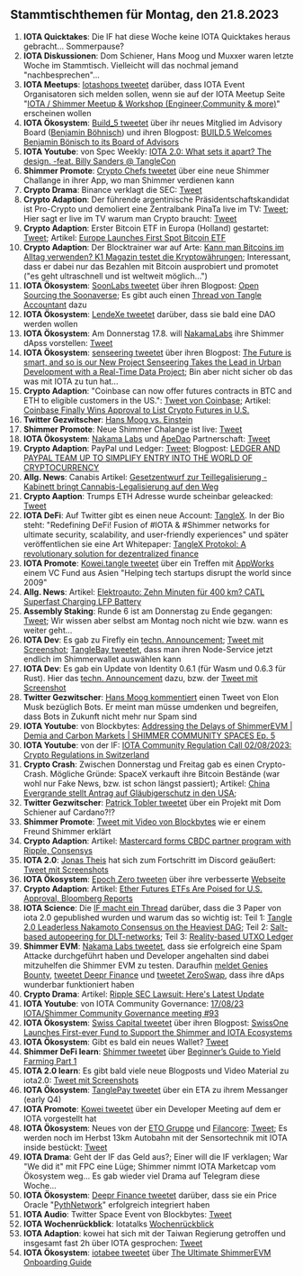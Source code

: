 ## Stammtischthemen für Montag, den 21.8.2023

1. **IOTA Quicktakes**: Die IF hat diese Woche keine IOTA Quicktakes heraus gebracht... Sommerpause?
2. **IOTA Diskussionen**: Dom Schiener, Hans Moog und Muxxer waren letzte Woche im Stammtisch. Vielleicht will das nochmal jemand "nachbesprechen"...
3. **IOTA Meetups**: [Iotashops tweetet](https://twitter.com/iotashop/status/1690662972815732736?s=20) darüber, dass IOTA Event Organisatoren sich melden sollen, wenn sie auf der IOTA Meetup Seite "[IOTA / Shimmer Meetup & Workshop (Engineer,Community & more)](https://twitter.com/iotashop/status/1690662972815732736?s=20)" erscheinen wollen
4. **IOTA Ökosystem**: [Build_5 tweetet](https://twitter.com/build5tech/status/1691329716534583296?s=20) über ihr neues Mitglied im Advisory Board ([Benjamin Böhnisch](https://twitter.com/BenBoenisch)) und ihren Blogpost: [BUILD.5 Welcomes Benjamin Bönisch to its Board of Advisors](https://build5.com/blog/benjamin-bonisch/)
5. **IOTA Youtube**: von Spec Weekly: [IOTA 2.0: What sets it apart? The design. -feat. Billy Sanders @ TangleCon](https://www.youtube.com/watch?v=t6pY9hEhYn0)
6. **Shimmer Promote**: [Crypto Chefs tweetet](https://twitter.com/cryptochefs_io/status/1691117675437514752?s=20) über eine neue Shimmer Challange in ihrer App, wo man Shimmer verdienen kann
7. **Crypto Drama**: Binance verklagt die SEC: [Tweet](https://twitter.com/WatcherGuru/status/1691322632048693249?s=20)
8. **Crypto Adaption**: Der führende argentinische Präsidentschaftskandidat ist Pro-Crypto und demoliert eine Zentralbank PinaTa live im TV: [Tweet](https://twitter.com/BTC_Culture/status/1691254399002185728?s=20); Hier sagt er live im TV warum man Crypto braucht: [Tweet](https://twitter.com/coinbureau/status/1691342406661160960?s=20)
9. **Crypto Adaption**: Erster Bitcoin ETF in Europa (Holland) gestartet: [Tweet](https://twitter.com/tedtalksmacro/status/1691414249225023489?s=20); Artikel: [Europe Launches First Spot Bitcoin ETF](https://watcher.guru/news/europe-launches-first-spot-bitcoin-etf)
10. **Crypto Adaption**: Der Blocktrainer war auf Arte: [Kann man Bitcoins im Alltag verwenden? K1 Magazin testet die Kryptowährungen](https://www.joyn.de/mediatheken/kabel-eins?utm_source=p7s1_campaigns_youtube_non_paid&utm_medium=avod&utm_campaign=k1_mediathek&utm_creative=youtube_description); Interessant, dass er dabei nur das Bezahlen mit Bitcoin ausprobiert und promotet ("es geht ultraschnell und ist weltweit möglich...")
11. **IOTA Ökosystem**: [SoonLabs tweetet](https://twitter.com/soon_labs/status/1691687647302045762?s=20) über ihren Blogpost: [Open Sourcing the Soonaverse](https://soonlabs.medium.com/open-sourcing-the-soonaverse-ae189da3cfa1); Es gibt auch einen [Thread von Tangle Accountant](https://twitter.com/TangleAcctant/status/1691806663798374742?s=20) dazu
12. **IOTA Ökosystem**: [LendeXe tweetet](https://twitter.com/LendeXeFinance/status/1691562653120922062?s=20) darüber, dass sie bald eine DAO werden wollen
13. **IOTA Ökosystem**: Am Donnerstag 17.8. will [NakamaLabs](https://twitter.com/Nakama_Labs) ihre Shimmer dApss vorstellen: [Tweet](https://twitter.com/Nakama_Labs/status/1691472360090619904?s=20)
14. **IOTA Ökosystem**: [senseering tweetet](https://twitter.com/senseering/status/1691767993737318689?s=20<) über ihren Blogpost: [The Future is smart, and so is our New Project Senseering Takes the Lead in Urban Development with a Real-Time Data Project](https://medium.com/senseering/the-future-is-smart-and-so-is-our-new-project-17ec9cb0ad1); Bin aber nicht sicher ob das was mit IOTA zu tun hat...
15. **Crypto Adaption**: "Coinbase can now offer futures contracts in BTC and ETH to eligible customers in the US.": [Tweet von Coinbase](https://twitter.com/coinbase/status/1691751814004175204?s=20); Artikel: [Coinbase Finally Wins Approval to List Crypto Futures in U.S.](https://www.coindesk.com/business/2023/08/16/coinbase-finally-wins-approval-to-list-crypto-futures-in-us/?utm_campaign=coindesk_main&utm_term=organic&utm_content=editorial&utm_medium=social&utm_source=twitter)
16. **Twitter Gezwitscher**: [Hans Moog vs. Einstein](https://twitter.com/hus_qy/status/1691770887169519957?s=20)
17. **Shimmer Promote**: Neue Shimmer Chalange ist live: [Tweet](https://twitter.com/CryptonaireApp/status/1691766501907509387?s=20)
18. **IOTA Ökosystem**: [Nakama Labs](https://twitter.com/Nakama_Labs) und [ApeDao](https://twitter.com/iotapes) Partnerschaft: [Tweet](https://twitter.com/Nakama_Labs/status/1691796974566080586?s=20)
19. **Crypto Adaption**: PayPal und Ledger: [Tweet](https://twitter.com/Ledger/status/1691798467520139338?s=20); Blogpost: [LEDGER AND PAYPAL TEAM UP TO SIMPLIFY ENTRY INTO THE WORLD OF CRYPTOCURRENCY](https://www.ledger.com/ledger-and-paypal-team-up-to-simplify-entry-into-the-world-of-cryptocurrency)
20. **Allg. News**: Canabis Artikel: [Gesetzentwurf zur Teillegalisierung - Kabinett bringt Cannabis-Legalisierung auf den Weg](https://www.tagesschau.de/inland/innenpolitik/cannabis-legalisierung-kritik-102.html)
21. **Crypto Aaption**: Trumps ETH Adresse wurde scheinbar geleacked: [Tweet](https://twitter.com/hoss_crypto/status/1691889710505886146?s=20)
22. **IOTA DeFi**: Auf Twitter gibt es einen neue Account: [TangleX](https://twitter.com/tangleXfusion). In der Bio steht: "Redefining DeFi! Fusion of #IOTA & #Shimmer networks for ultimate security, scalability, and user-friendly experiences" und später veröffentlichen sie eine Art Whitepaper: [TangleX Protokol: A revolutionary solution for dezentralized finance](https://www.theblock.co/post/246140/mastercard-cbdc-ripple-consensys?utm_source=twitter&utm_medium=social)
23. **IOTA Promote**: [Kowei.tangle tweetet](https://twitter.com/kowei1995/status/1692061393833656551?s=20) über ein Treffen mit [AppWorks](https://twitter.com/AppWorks) einem VC Fund aus Asien "Helping tech startups disrupt the world since 2009"
24. **Allg. News**: Artikel: [Elektroauto: Zehn Minuten für 400 km? CATL Superfast Charging LFP Battery](https://www.heise.de/news/Elektroauto-Zehn-Minuten-fuer-400-km-CATL-Superfast-Charging-LFP-Battery-9245780.html)
25. **Assembly Staking**: Runde 6 ist am Donnerstag zu Ende gegangen: [Tweet](https://twitter.com/assembly_net/status/1692164131623731201?s=20); Wir wissen aber selbst am Montag noch nicht wie bzw. wann es weiter geht...
26. **IOTA Dev**: Es gab zu Firefly ein [techn. Announcement](https://discord.com/channels/397872799483428865/800810467928309790/1141764964823072788); [Tweet mit Screenshot](https://twitter.com/Vrom14286662/status/1692228674563523044?s=20); [TangleBay tweetet](https://twitter.com/tanglebay/status/1692206376586539411?s=20), dass man ihren Node-Service jetzt endlich im Shimmerwallet auswählen kann
27. **IOTA Dev**: Es gab ein Update von Identity 0.6.1 (für Wasm und 0.6.3 für Rust). Hier das [techn. Announcement](https://discord.com/channels/397872799483428865/800810467928309790/1141766542606991390) dazu, bzw. der [Tweet mit Screenshot](https://twitter.com/Vrom14286662/status/1692228879006495132?s=20)
28. **Twitter Gezwitscher**: [Hans Moog kommentiert](https://twitter.com/hus_qy/status/1692197262561026382?s=20) einen Tweet von Elon Musk bezüglich Bots. Er meint man müsse umdenken und begreifen, dass Bots in Zukunft nicht mehr nur Spam sind
29. **IOTA Youtube**: von Blockbytes: [Addressing the Delays of ShimmerEVM | Demia and Carbon Markets | SHIMMER COMMUNITY SPACES Ep. 5](https://www.youtube.com/watch?v=i4bJJBXPaYs)
30. **IOTA Youtube**: von der IF: [IOTA Community Regulation Call 02/08/2023: Crypto Regulations in Switzerland](https://www.youtube.com/watch?v=0GOog4TBKqY&t=1s)
31. **Crypto Crash**: Zwischen Donnerstag und Freitag gab es einen Crypto-Crash. Mögliche Gründe: SpaceX verkauft ihre Bitcoin Bestände (war wohl nur Fake News, bzw. ist schon längst passiert); Artikel: [China Evergrande stellt Antrag auf Gläubigerschutz in den USA](https://www.handelsblatt.com/finanzen/immobilien/immobilien-china-evergrande-stellt-antrag-auf-glaeubigerschutz-in-den-usa/29338668.html);
32. **Twitter Gezwitscher**: [Patrick Tobler tweetet](https://twitter.com/Padierfind/status/1692158536040567067?s=20) über ein Projekt mit Dom Schiener auf Cardano?!?
33. **Shimmer Promote**: [Tweet mit Video von Blockbytes](https://twitter.com/blockbytescom/status/1692176144060354706?s=20) wie er einem Freund Shimmer erklärt
34. **Crypto Adaption**: Artikel: [Mastercard forms CBDC partner program with Ripple, Consensys](https://www.theblock.co/post/246140/mastercard-cbdc-ripple-consensys?utm_source=twitter&utm_medium=social)
35. **IOTA 2.0**: [Jonas Theis](https://twitter.com/jonastheis_) hat sich zum Fortschritt im Discord geäußert: [Tweet mit Screenshots](https://twitter.com/Vrom14286662/status/1692402220287848930?s=20)
36. **IOTA Ökosystem**: [Epoch Zero tweeten](https://twitter.com/Epoch_0/status/1692263028601835889?s=20) über ihre verbesserte [Webseite](https://nft.epochzero.io/)
37. **Crypto Adaption**: Artikel: [Ether Futures ETFs Are Poised for U.S. Approval, Bloomberg Reports](https://www.coindesk.com/markets/2023/08/17/ether-futures-etfs-are-poised-for-us-approval-bloomberg-reports/?utm_term=organic&utm_source=twitter&utm_medium=social&utm_content=editorial&utm_campaign=coindesk_main)
38. **IOTA Science**: Die [IF macht ein Thread](https://twitter.com/iota/status/1692476433719869702?s=20) darüber, dass die 3 Paper von iota 2.0 gepublished wurden und warum das so wichtig ist: Teil 1: [Tangle 2.0 Leaderless Nakamoto Consensus on the Heaviest DAG](https://arxiv.org/abs/2205.02177); Teil 2: [Salt-based autopeering for DLT-networks](https://arxiv.org/abs/2111.02055); Teil 3: [Reality-based UTXO Ledger](https://dl.acm.org/doi/10.1145/3616022)
39. **Shimmer EVM**: [Nakama Labs tweetet](https://twitter.com/Nakama_Labs/status/1692476440045101113?s=20), dass sie erfolgreich eine Spam Attacke durchgeführt haben und Developer angehalten sind dabei mitzuhelfen die Shimmer EVM zu testen. Daraufhin [meldet Genies Bounty](https://twitter.com/Genies_Bounty/status/1692478005958857072?s=20), [tweetet Deepr Finance](https://twitter.com/DeeprFinance/status/1692476976764731584?s=20) und [tweetet ZeroSwap](https://twitter.com/ZeroSwapNFT/status/1692501294143901837?s=20), dass ihre dAps wunderbar funktioniert haben 
40. **Crypto Drama**: Artikel: [Ripple SEC Lawsuit: Here's Latest Update](https://u.today/ripple-sec-lawsuit-heres-latest-update)
41. **IOTA Youtube**: von IOTA Community Governance: [17/08/23 IOTA/Shimmer Community Governance meeting #93](https://www.youtube.com/watch?v=8ix2jQZ0YEk)
42. **IOTA Ökosystem**: [Swiss Capital tweetet](https://twitter.com/Swissonecapital/status/1692518318945530181?s=20) über ihren Blogpost: [SwissOne Launches First-ever Fund to Support the Shimmer and IOTA Ecosystems](https://seekingalpha.com/pr/19380492-swissone-launches-first-ever-fund-to-support-shimmer-and-iota-ecosystems)
43. **IOTA Ökosystem**: Gibt es bald ein neues Wallet? [Tweet](https://twitter.com/roskis_/status/1692739091417174026?s=20)
44. **Shimmer DeFi learn**: [Shimmer tweetet](https://twitter.com/shimmernet/status/1692627428307284201?s=20) über [Beginner’s Guide to Yield Farming Part 1](https://coinmarketcap.com/community/articles/64d9e3d662115c7ccfb3c1bf/)
45. **IOTA 2.0 learn**: Es gibt bald viele neue Blogposts und Video Material zu iota2.0: [Tweet mit Screenshots](https://twitter.com/Vrom14286662/status/1692586060839075968?s=20)
46. **IOTA Ökosystem**: [TanglePay tweetet](https://twitter.com/tanglepaycom/status/1692561771343577322?s=20) über ein ETA zu ihrem Messanger (early Q4)
47. **IOTA Promote**: [Kowei tweetet](https://twitter.com/kowei1995/status/1692849829490393304?s=20) über ein Developer Meeting auf dem er IOTA vorgestellt hat
48. **IOTA Ökosystem**: Neues von der [ETO Gruppe](https://twitter.com/EtoGruppe) und [Filancore](https://twitter.com/FilancoreGmbH): [Tweet](https://twitter.com/_JeffR/status/1692969344136077527?s=20); Es werden noch im Herbst 13km Autobahn mit der Sensortechnik mit IOTA inside bestückt: [Tweet](https://twitter.com/BenBoenisch/status/1693019994483737080?s=20)
49. **IOTA Drama**: Geht der IF das Geld aus?; Einer will die IF verklagen; War "We did it" mit FPC eine Lüge; Shimmer nimmt IOTA Marketcap vom Ökosystem weg... Es gab wieder viel Drama auf Telegram diese Woche...
50. **IOTA Ökosystem**: [Deepr Finance tweetet](https://twitter.com/DeeprFinance/status/1693192758247227762?s=20) darüber, dass sie ein Price Oracle "[PythNetwork](https://twitter.com/PythNetwork)" erfolgreich integriert haben
51. **IOTA Audio**: Twitter Space Event von Blockbytes: [Tweet](https://twitter.com/blockbytescom/status/1693260084501950963?s=20)
52. **IOTA Wochenrückblick**: Iotatalks [Wochenrückblick](https://www.iota-talk.com/index.php?article/316-wochenr%C3%BCckblick-vom-13-bis-19-august-2023/)
53. **IOTA Adaption**: kowei hat sich mit der Taiwan Regierung getroffen und insgesamt fast 2h über IOTA gesprochen: [Tweet](https://twitter.com/kowei1995/status/1693565926149599615?t=eyGaic50_z7gskqsOXUQLQ&s=19)
54. **IOTA Ökosystem**: [iotabee tweetet](https://twitter.com/iotabee/status/1693576937749479820?t=47GHd3f7MLUELL2DZvRFbQ&s=19) über [The Ultimate ShimmerEVM Onboarding Guide](https://earlybee.iotabee.com/guide/evm-shimmer)

